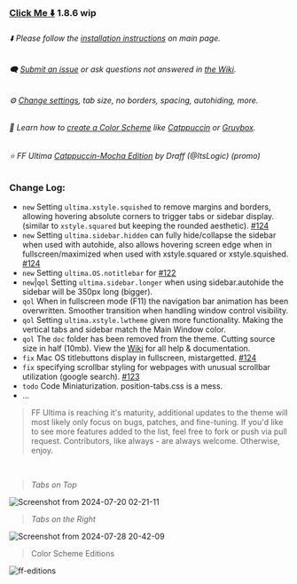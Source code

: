 ### [Click Me ⬇️](https://github.com/soulhotel/FF-ULTIMA/releases/download/1.8.6/ffultima1.8.6.zip) 1.8.6 wip

###### ⬇️ Please follow the [installation instructions](https://github.com/soulhotel/FF-ULTIMA#installation) on main page.

###### 🗨️ [Submit an issue](https://github.com/soulhotel/FF-ULTIMA/issues/new/choose) or ask questions not answered in [the Wiki](https://github.com/soulhotel/FF-ULTIMA/wiki).

###### ⚙️ [Change settings](https://github.com/soulhotel/FF-ULTIMA/wiki/Settings), tab size, no borders, spacing, autohiding, more.

###### 🎨 Learn how to [create a Color Scheme](https://github.com/soulhotel/FF-ULTIMA/wiki/Create-a-Color-Scheme) like [Catppuccin](https://github.com/soulhotel/FF-ULTIMA/blob/next-release/theme/color-schemes/catppuccin/readme.md) or [Gruvbox](https://github.com/soulhotel/FF-ULTIMA/blob/next-release/theme/color-schemes/gruvbox-light/readme.md).

###### ⭐ FF Ultima [Catppuccin-Mocha Edition](https://github.com/soulhotel/FF-ULTIMA/tree/main/theme/color-schemes/catppuccin-mocha/readme.md) by Draff (@ItsLogic) (promo)

### Change Log:
- `new` Setting `ultima.xstyle.squished` to remove margins and borders, allowing hovering absolute corners to trigger tabs or sidebar display. (similar to `xstyle.squared` but keeping the rounded aesthetic). [#124](https://github.com/soulhotel/FF-ULTIMA/issues/124)
- `new` Setting `ultima.sidebar.hidden` can fully hide/collapse the sidebar when used with autohide, also allows hovering screen edge when in fullscreen/maximized when used with xstyle.squared or xstyle.squished. [#124](https://github.com/soulhotel/FF-ULTIMA/issues/124)
- `new` Setting `ultima.OS.notitlebar` for [#122](https://github.com/soulhotel/FF-ULTIMA/issues/122)
- `new`|`qol` Setting `ultima.sidebar.longer` when using sidebar.autohide the sidebar will be 350px long (bigger).
- `qol` When in fullscreen mode (F11) the navigation bar animation has been overwritten. Smoother transition when handling window control visibility.
- `qol` Setting `ultima.xstyle.lwtheme` given more functionality. Making the vertical tabs and sidebar match the Main Window color.
- `qol` The `doc` folder has been removed from the theme. Cutting source size in half (10mb). View the [Wiki](https://github.com/soulhotel/FF-ULTIMA/wiki) for all help & documentation.
- `fix` Mac OS titlebuttons display in fullscreen, mistargetted. [#124](https://github.com/soulhotel/FF-ULTIMA/issues/124)
- `fix` specifying scrollbar styling for webpages with unusual scrollbar utilization (google search). [#123](https://github.com/soulhotel/FF-ULTIMA/issues/123)
- `todo` Code Miniaturization. position-tabs.css is a mess.
- ...

> FF Ultima is reaching it's maturity, additional updates to the theme will most likely only focus on bugs, patches, and fine-tuning. If you'd like to see more features added to the list, feel free to fork or push via pull request. Contributors, like always - are always welcome. Otherwise, enjoy.

<br>

> *Tabs on Top*

![Screenshot from 2024-07-20 02-21-11](https://github.com/user-attachments/assets/d312964e-f4bc-4377-993b-f81495aebe2a)

> *Tabs on the Right*

![Screenshot from 2024-07-28 20-42-09](https://github.com/user-attachments/assets/481937e4-7653-407c-bba8-69fb00b201f1)

> Color Scheme Editions

![ff-editions](https://github.com/user-attachments/assets/b7ca4a8c-1a8d-4f38-adae-be7a99b69e29)


